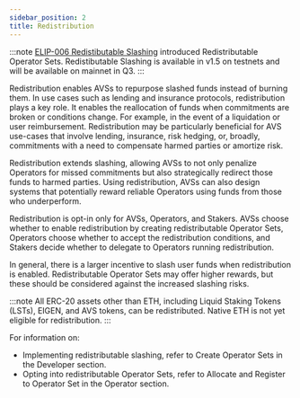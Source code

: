```yaml
---
sidebar_position: 2
title: Redistribution
---
```


:::note
[ELIP-006 Redistibutable Slashing](https://github.com/eigenfoundation/ELIPs/blob/main/ELIPs/ELIP-006.md) introduced Redistributable Operator Sets.
Redistibutable Slashing is available in v1.5 on testnets and will be available on mainnet in Q3.
:::

Redistribution enables AVSs to repurpose slashed funds instead of burning them. In use cases such as lending and insurance protocols, 
redistribution plays a key role. It enables the reallocation of funds when commitments are broken or conditions change. For example, 
in the event of a liquidation or user reimbursement. Redistribution may be particularly beneficial for AVS use-cases that involve 
lending, insurance, risk hedging, or, broadly, commitments with a need to compensate harmed parties or amortize risk.

Redistribution extends slashing, allowing AVSs to not only penalize Operators for missed commitments but also strategically 
redirect those funds to harmed parties. Using redistribution, AVSs can also design systems that potentially reward reliable Operators using funds 
from those who underperform.

Redistribution is opt-in only for AVSs, Operators, and Stakers. AVSs choose whether to enable redistribution by creating
redistributable Operator Sets, Operators choose whether to accept the redistribution conditions, and Stakers decide whether 
to delegate to Operators running redistribution.

In general, there is a larger incentive to slash user funds when redistribution is enabled. Redistributable Operator Sets 
may offer higher rewards, but these should be considered against the increased slashing risks.

:::note
All ERC-20 assets other than ETH, including Liquid Staking Tokens (LSTs), EIGEN, and AVS tokens, can be redistributed. Native ETH is not 
yet eligible for redistribution.
:::

For information on: 
* Implementing redistributable slashing, refer to Create Operator Sets in the Developer section.
* Opting into redistributable Operator Sets, refer to Allocate and Register to Operator Set in the Operator section.